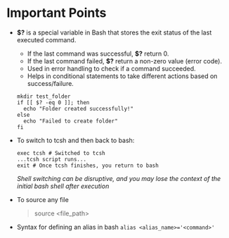 # Important Points

- **$?** is a special variable in Bash that stores the exit status of the last executed command.
  - If the last command was successful, **$?** return 0.
  - If the last command failed, **$?** return a non-zero value (error code).
  - Used in error handling to check if a command succeeded.
  - Helps in conditional statements to take different actions based on success/failure.

  ```
  mkdir test_folder
  if [[ $? -eq 0 ]]; then
    echo "Folder created successfully!"
  else 
    echo "Failed to create folder"
  fi
  ```
- To switch to tcsh and then back to bash:
  ```
  exec tcsh # Switched to tcsh
  ...tcsh script runs...
  exit # Once tcsh finishes, you return to bash
  ```
  *Shell switching can be disruptive, and you may lose the context of the initial bash shell after execution*

- To source any file
  > source <file_path>
- Syntax for defining an alias in bash
  `alias <alias_name>='<command>'`
